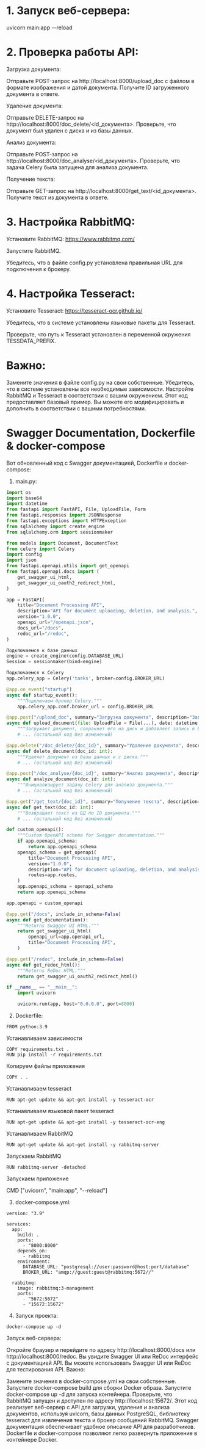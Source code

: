 # 1. Запуск веб-сервера:

uvicorn main:app --reload

# 2. Проверка работы API:

Загрузка документа:

Отправьте POST-запрос на http://localhost:8000/upload_doc с файлом в формате изображения и датой документа.
Получите ID загруженного документа в ответе.

Удаление документа:

Отправьте DELETE-запрос на http://localhost:8000/doc_delete/<id_документа>.
Проверьте, что документ был удален с диска и из базы данных.

Анализ документа:

Отправьте POST-запрос на http://localhost:8000/doc_analyse/<id_документа>.
Проверьте, что задача Celery была запущена для анализа документа.

Получение текста:

Отправьте GET-запрос на http://localhost:8000/get_text/<id_документа>.
Получите текст из документа в ответе.

# 3. Настройка RabbitMQ:

Установите RabbitMQ: https://www.rabbitmq.com/

Запустите RabbitMQ.

Убедитесь, что в файле config.py установлена правильная URL для подключения к брокеру.

# 4. Настройка Tesseract:

Установите Tesseract: https://tesseract-ocr.github.io/

Убедитесь, что в системе установлены языковые пакеты для Tesseract.

Проверьте, что путь к Tesseract установлен в переменной окружения TESSDATA_PREFIX.


# Важно:

Замените значения в файле config.py на свои собственные.
Убедитесь, что в системе установлены все необходимые зависимости.
Настройте RabbitMQ и Tesseract в соответствии с вашим окружением.
Этот код предоставляет базовый пример. Вы можете его модифицировать и дополнить в соответствии с вашими потребностями.


#
#
# Swagger Documentation, Dockerfile & docker-compose
Вот обновленный код с Swagger документацией, Dockerfile и docker-compose:

1. main.py:
```python
import os
import base64
import datetime
from fastapi import FastAPI, File, UploadFile, Form
from fastapi.responses import JSONResponse
from fastapi.exceptions import HTTPException
from sqlalchemy import create_engine
from sqlalchemy.orm import sessionmaker

from models import Document, DocumentText
from celery import Celery
import config
import json
from fastapi.openapi.utils import get_openapi
from fastapi.openapi.docs import (
    get_swagger_ui_html,
    get_swagger_ui_oauth2_redirect_html,
)

app = FastAPI(
    title="Document Processing API",
    description="API for document uploading, deletion, and analysis.",
    version="1.0.0",
    openapi_url="/openapi.json",
    docs_url="/docs",
    redoc_url="/redoc",
)

Подключаемся к базе данных
engine = create_engine(config.DATABASE_URL)
Session = sessionmaker(bind=engine)

Подключаемся к Celery
app.celery_app = Celery('tasks', broker=config.BROKER_URL)

@app.on_event("startup")
async def startup_event():
    """Подключаем брокер Celery."""
    app.celery_app.conf.broker_url = config.BROKER_URL

@app.post("/upload_doc", summary="Загрузка документа", description="Загружает документ, сохраняет его на диск и добавляет запись в БД.")
async def upload_document(file: UploadFile = File(...), date: datetime.date = Form(...)):
    """Загружает документ, сохраняет его на диск и добавляет запись в БД."""
    # ... (остальной код без изменений)

@app.delete("/doc_delete/{doc_id}", summary="Удаление документа", description="Удаляет документ из базы данных и с диска.")
async def delete_document(doc_id: int):
    """Удаляет документ из базы данных и с диска."""
    # ... (остальной код без изменений)

@app.post("/doc_analyse/{doc_id}", summary="Анализ документа", description="Инициализирует задачу Celery для анализа документа.")
async def analyze_document(doc_id: int):
    """Инициализирует задачу Celery для анализа документа."""
    # ... (остальной код без изменений)

@app.get("/get_text/{doc_id}", summary="Получение текста", description="Возвращает текст из БД по ID документа.")
async def get_text(doc_id: int):
    """Возвращает текст из БД по ID документа."""
    # ... (остальной код без изменений)

def custom_openapi():
    """Custom OpenAPI schema for Swagger documentation."""
    if app.openapi_schema:
        return app.openapi_schema
    openapi_schema = get_openapi(
        title="Document Processing API",
        version="1.0.0",
        description="API for document uploading, deletion, and analysis.",
        routes=app.routes,
    )
    app.openapi_schema = openapi_schema
    return app.openapi_schema

app.openapi = custom_openapi

@app.get("/docs", include_in_schema=False)
async def get_documentation():
    """Returns Swagger UI HTML."""
    return get_swagger_ui_html(
        openapi_url=app.openapi_url,
        title="Document Processing API",
    )

@app.get("/redoc", include_in_schema=False)
async def get_redoc_html():
    """Returns ReDoc HTML."""
    return get_swagger_ui_oauth2_redirect_html()

if __name__ == "__main__":
    import uvicorn

    uvicorn.run(app, host="0.0.0.0", port=8000)
```

2. Dockerfile:

```
FROM python:3.9
```

Устанавливаем зависимости
```
COPY requirements.txt .
RUN pip install -r requirements.txt
```

Копируем файлы приложения
```
COPY . .
```

Устанавливаем tesseract
```
RUN apt-get update && apt-get install -y tesseract-ocr
```

Устанавливаем языковой пакет tesseract
```
RUN apt-get update && apt-get install -y tesseract-ocr-eng
```

Устанавливаем RabbitMQ
```
RUN apt-get update && apt-get install -y rabbitmq-server
```

Запускаем RabbitMQ
```
RUN rabbitmq-server -detached
```

Запускаем приложение

CMD ["uvicorn", "main:app", "--reload"]

3. docker-compose.yml:
```
version: "3.9"

services:
  app:
    build: .
    ports:
      - "8000:8000"
    depends_on:
      - rabbitmq
    environment:
      DATABASE_URL: "postgresql://user:password@host:port/database"
      BROKER_URL: "amqp://guest:guest@rabbitmq:5672//"

  rabbitmq:
    image: rabbitmq:3-management
    ports:
      - "5672:5672"
      - "15672:15672"
```

4. Запуск проекта:
```
docker-compose up -d
```

Запуск веб-сервера:

Откройте браузер и перейдите по адресу http://localhost:8000/docs или http://localhost:8000/redoc.
Вы увидите Swagger UI или ReDoc интерфейс с документацией API.
Вы можете использовать Swagger UI или ReDoc для тестирования API.
Важно:

Замените значения в docker-compose.yml на свои собственные.
Запустите docker-compose build для сборки Docker образа.
Запустите docker-compose up -d для запуска контейнера.
Проверьте, что RabbitMQ запущен и доступен по адресу http://localhost:15672/.
Этот код реализует веб-сервер с API для загрузки, удаления и анализа документов, используя uvicorn, базы данных PostgreSQL, библиотеку tesseract для извлечения текста и брокер сообщений RabbitMQ. Swagger документация обеспечивает удобное описание API для разработчиков. Dockerfile и docker-compose позволяют легко развернуть приложение в контейнере Docker.
